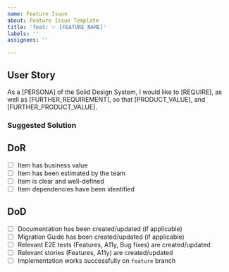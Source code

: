 ```yaml
---
name: Feature Issue
about: Feature Issue Template
title: 'feat: ✨ [FEATURE_NAME]'
labels: ''
assignees: ''

---
```


## User Story
As a [PERSONA] of the Solid Design System, I would like to [REQUIRE], as well as [FURTHER_REQUIREMENT], so that [PRODUCT_VALUE], and [FURTHER_PRODUCT_VALUE].
### Suggested Solution

## DoR
- [ ] Item has business value
- [ ] Item has been estimated by the team
- [ ] Item is clear and well-defined
- [ ] Item dependencies have been identified

## DoD
- [ ] Documentation has been created/updated (if applicable)
- [ ] Migration Guide has been created/updated (if applicable)
- [ ] Relevant E2E tests (Features, A11y, Bug fixes) are created/updated
- [ ] Relevant stories (Features, A11y) are created/updated
- [ ] Implementation works successfully on `feature` branch
